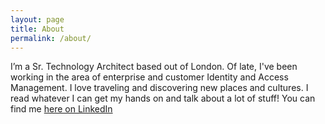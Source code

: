 ```yaml
---
layout: page
title: About
permalink: /about/
---
```


I’m a Sr. Technology Architect based out of London. Of late, I've been working in the area of enterprise and customer Identity and Access Management. I love traveling and discovering new places and cultures. I read whatever I can get my hands on and talk about a lot of stuff! You can find me [here on LinkedIn](https://www.linkedin.com/in/samuel-priya/)